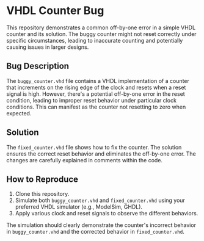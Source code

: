 # VHDL Counter Bug
This repository demonstrates a common off-by-one error in a simple VHDL counter and its solution. The buggy counter might not reset correctly under specific circumstances, leading to inaccurate counting and potentially causing issues in larger designs.

## Bug Description
The `buggy_counter.vhd` file contains a VHDL implementation of a counter that increments on the rising edge of the clock and resets when a reset signal is high. However, there's a potential off-by-one error in the reset condition, leading to improper reset behavior under particular clock conditions. This can manifest as the counter not resetting to zero when expected.

## Solution
The `fixed_counter.vhd` file shows how to fix the counter. The solution ensures the correct reset behavior and eliminates the off-by-one error. The changes are carefully explained in comments within the code.

## How to Reproduce
1. Clone this repository.
2. Simulate both `buggy_counter.vhd` and `fixed_counter.vhd` using your preferred VHDL simulator (e.g., ModelSim, GHDL). 
3. Apply various clock and reset signals to observe the different behaviors.

The simulation should clearly demonstrate the counter's incorrect behavior in `buggy_counter.vhd` and the corrected behavior in `fixed_counter.vhd`.